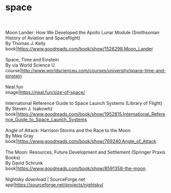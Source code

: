 # space<br><br>

Moon Lander: How We Developed the Apollo Lunar Module (Smithsonian History of Aviation and Spaceflight)<br>By Thomas J. Kelly<br>book|https://www.goodreads.com/book/show/1526298.Moon_Lander<br><br>
Space, Time and Einstein<br>By  via World Science U<br>course|http://www.worldscienceu.com/courses/university/space-time-and-einstein<br><br>
Neal.fun<br>image|https://neal.fun/size-of-space/<br><br>
International Reference Guide to Space Launch Systems (Library of Flight)<br>By Steven J. Isakowitz<br>book|https://www.goodreads.com/book/show/1952815.International_Reference_Guide_to_Space_Launch_Systems<br><br>
Angle of Attack: Harrison Storms and the Race to the Moon<br>By Mike   Gray<br>book|https://www.goodreads.com/book/show/769240.Angle_of_Attack<br><br>
The Moon: Resources, Future Development and Settlement (Springer Praxis Books)<br>By David Schrunk<br>book|https://www.goodreads.com/book/show/8591358-the-moon<br><br>
Nightsky download | SourceForge.net<br>app|https://sourceforge.net/projects/nightsky/<br><br>
